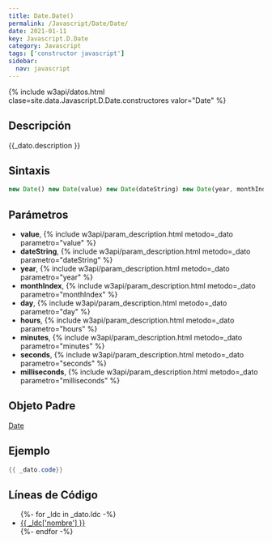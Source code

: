 ```yaml
---
title: Date.Date()
permalink: /Javascript/Date/Date/
date: 2021-01-11
key: Javascript.D.Date
category: Javascript
tags: ['constructor javascript']
sidebar: 
  nav: javascript
---
```


{% include w3api/datos.html clase=site.data.Javascript.D.Date.constructores valor="Date" %}

## Descripción
{{_dato.description }}

## Sintaxis
~~~javascript
new Date() new Date(value) new Date(dateString) new Date(year, monthIndex [, day [, hours [, minutes [, seconds [, milliseconds]]]]])
~~~

## Parámetros
* **value**,  {% include w3api/param_description.html metodo=_dato parametro="value" %}
* **dateString**,  {% include w3api/param_description.html metodo=_dato parametro="dateString" %}
* **year**,  {% include w3api/param_description.html metodo=_dato parametro="year" %}
* **monthIndex**,  {% include w3api/param_description.html metodo=_dato parametro="monthIndex" %}
* **day**,  {% include w3api/param_description.html metodo=_dato parametro="day" %}
* **hours**,  {% include w3api/param_description.html metodo=_dato parametro="hours" %}
* **minutes**,  {% include w3api/param_description.html metodo=_dato parametro="minutes" %}
* **seconds**,  {% include w3api/param_description.html metodo=_dato parametro="seconds" %}
* **milliseconds**,  {% include w3api/param_description.html metodo=_dato parametro="milliseconds" %}

## Objeto Padre
[Date](/Javascript/Date/)

## Ejemplo
~~~java
{{ _dato.code}}
~~~

## Líneas de Código
<ul>
{%- for _ldc in _dato.ldc -%}
   <li>
       <a href="{{_ldc['url'] }}">{{ _ldc['nombre'] }}</a>
   </li>
{%- endfor -%}
</ul>
